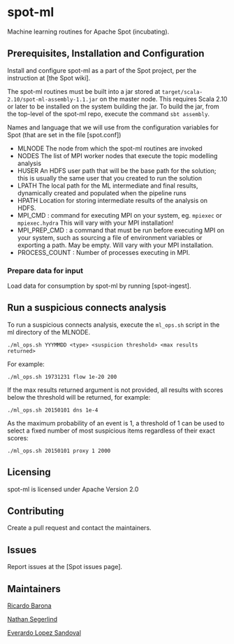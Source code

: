 # spot-ml

Machine learning routines for Apache Spot (incubating).

## Prerequisites, Installation and Configuration

Install and configure spot-ml as a part of the Spot project, per the instruction at
[the Spot wiki].

The spot-ml routines must be built into a jar stored at `target/scala-2.10/spot-ml-assembly-1.1.jar` on the master node. This requires Scala 2.10 or later to be installed on the system building the jar. To build the jar, from the top-level of the spot-ml repo, execute the command `sbt assembly`.

Names and language that we will use from the configuration variables for Spot (that are set in the file [spot.conf])

- MLNODE The node from which the spot-ml routines are invoked
- NODES The list of MPI worker nodes that execute the topic modelling analysis
- HUSER An HDFS user path that will be the base path for the solution; this is usually the same user that you created to run the solution
- LPATH The local path for the ML intermediate and final results, dynamically created and populated when the pipeline runs
- HPATH Location for storing intermediate results of the analysis on HDFS.
- MPI_CMD : command for executing MPI on your system, eg. `mpiexec` or `mpiexec.hydra` This will vary with your MPI installation!
- MPI_PREP_CMD : a command that must be run before executing MPI on your system, such as sourcing a file of environment variables or exporting a path. May be empty. Will vary with your MPI installation.
- PROCESS_COUNT : Number of processes executing in MPI.

### Prepare data for input 

Load data for consumption by spot-ml by running [spot-ingest].


## Run a suspicious connects analysis

To run a suspicious connects analysis, execute the  `ml_ops.sh` script in the ml directory of the MLNODE.
```
./ml_ops.sh YYYMMDD <type> <suspicion threshold> <max results returned>
```


For example:  
```
./ml_ops.sh 19731231 flow 1e-20 200
```

If the max results returned argument is not provided, all results with scores below the threshold will be returned, for example:
```
./ml_ops.sh 20150101 dns 1e-4
```

As the maximum probability of an event is 1, a threshold of 1 can be used to select a fixed number of most suspicious items regardless of their exact scores:
```
./ml_ops.sh 20150101 proxy 1 2000
```



## Licensing

spot-ml is licensed under Apache Version 2.0

## Contributing

Create a pull request and contact the maintainers.

## Issues

Report issues at the [Spot issues page].

## Maintainers

[Ricardo Barona](https://github.com/rabarona)

[Nathan Segerlind](https://github.com/NathanSegerlind)

[Everardo Lopez Sandoval](https://github.com/EverLoSa)
